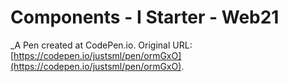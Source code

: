 # Components - I Starter - Web21
 _A Pen created at CodePen.io. Original URL: [https://codepen.io/justsml/pen/ormGxO](https://codepen.io/justsml/pen/ormGxO).

 